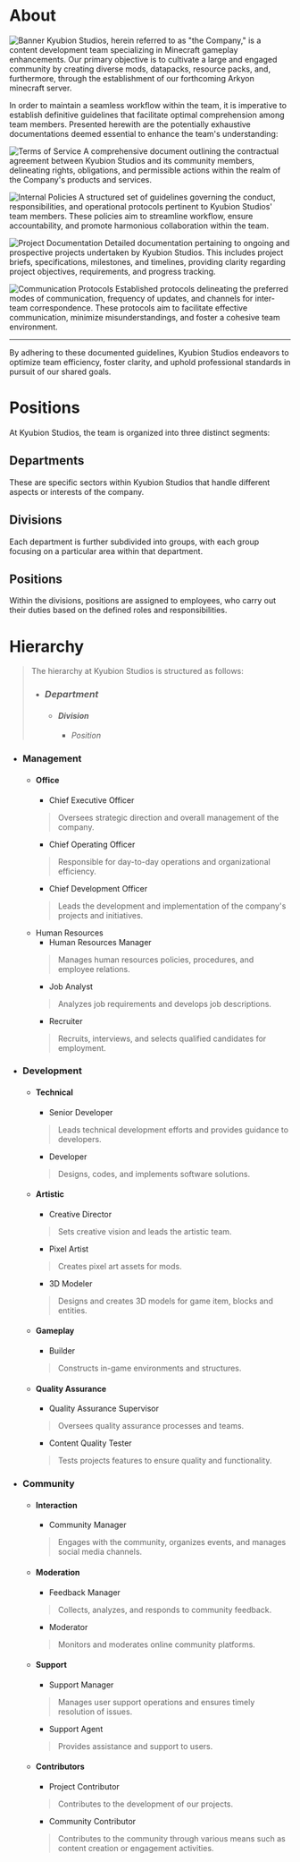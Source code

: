 # About
![Banner](ks-main-banner.png)
Kyubion Studios, herein referred to as "the Company," is a content development team specializing in Minecraft gameplay enhancements. Our primary objective is to cultivate a large and engaged community by creating diverse mods, datapacks, resource packs, and, furthermore, through the establishment of our forthcoming Arkyon minecraft server.

In order to maintain a seamless workflow within the team, it is imperative to establish definitive guidelines that facilitate optimal comprehension among team members. Presented herewith are the potentially exhaustive documentations deemed essential to enhance the team's understanding:

![Terms of Service](tos-banner.png)
A comprehensive document outlining the contractual agreement between Kyubion Studios and its community members, delineating rights, obligations, and permissible actions within the realm of the Company's products and services.

![Internal Policies](ipp-banner.png)
A structured set of guidelines governing the conduct, responsibilities, and operational protocols pertinent to Kyubion Studios' team members. These policies aim to streamline workflow, ensure accountability, and promote harmonious collaboration within the team.

![Project Documentation](pdoc-banner.png)
Detailed documentation pertaining to ongoing and prospective projects undertaken by Kyubion Studios. This includes project briefs, specifications, milestones, and timelines, providing clarity regarding project objectives, requirements, and progress tracking.

![Communication Protocols](cp-banner.png)
Established protocols delineating the preferred modes of communication, frequency of updates, and channels for inter-team correspondence. These protocols aim to facilitate effective communication, minimize misunderstandings, and foster a cohesive team environment.

***
By adhering to these documented guidelines, Kyubion Studios endeavors to optimize team efficiency, foster clarity, and uphold professional standards in pursuit of our shared goals.

# Positions
At Kyubion Studios, the team is organized into three distinct segments:

## Departments
These are specific sectors within Kyubion Studios that handle different aspects or interests of the company.

## Divisions
Each department is further subdivided into groups, with each group focusing on a particular area within that department.

## Positions
Within the divisions, positions are assigned to employees, who carry out their duties based on the defined roles and responsibilities.

# Hierarchy
> The hierarchy at Kyubion Studios is structured as follows:
> - ### *Department*
>   - #### *Division*
>     - *Position*

- ### Management
  - #### Office
    - Chief Executive Officer
    > Oversees strategic direction and overall management of the company.
    - Chief Operating Officer
    > Responsible for day-to-day operations and organizational efficiency.
    - Chief Development Officer
    > Leads the development and implementation of the company's projects and initiatives.
  - Human Resources
    - Human Resources Manager
    > Manages human resources policies, procedures, and employee relations.
    - Job Analyst
    > Analyzes job requirements and develops job descriptions.
    - Recruiter
    > Recruits, interviews, and selects qualified candidates for employment.

- ### Development
  - #### Technical
    - Senior Developer
    > Leads technical development efforts and provides guidance to developers.
    - Developer
    > Designs, codes, and implements software solutions.
  - #### Artistic
    - Creative Director
    > Sets creative vision and leads the artistic team.
    - Pixel Artist
    > Creates pixel art assets for mods.
    - 3D Modeler
    > Designs and creates 3D models for game item, blocks and entities.
  - #### Gameplay
    - Builder
    > Constructs in-game environments and structures.
  - #### Quality Assurance
    - Quality Assurance Supervisor
    > Oversees quality assurance processes and teams.
    - Content Quality Tester
    > Tests projects features to ensure quality and functionality.

- ### Community
  - #### Interaction
    - Community Manager
    > Engages with the community, organizes events, and manages social media channels.
  - #### Moderation
    - Feedback Manager
    > Collects, analyzes, and responds to community feedback.
    - Moderator
    > Monitors and moderates online community platforms.
  - #### Support
    - Support Manager
    > Manages user support operations and ensures timely resolution of issues.
    - Support Agent
    > Provides assistance and support to users.
  - #### Contributors
    - Project Contributor
    > Contributes to the development of our projects.
    - Community Contributor
    > Contributes to the community through various means such as content creation or engagement activities.